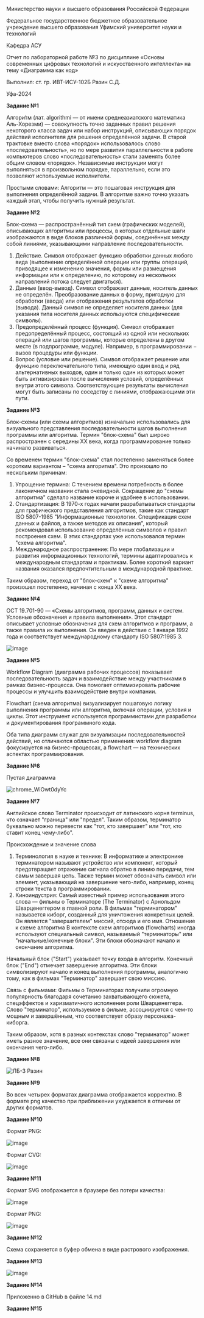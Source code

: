 Министерство науки и высшего образования Российской Федерации 

Федеральное государственное бюджетное образовательное учреждение высшего образования Уфимский университет науки и технологий 

Кафедра АСУ 

Отчет по лабораторной работе №3 по дисциплине «Основы современных цифровых технологий и искусственного интеллекта» на тему «Диаграмма как код» 

Выполнил: ст. гр. ИВТ-ИСУ-102Б Разин С.Д. 

Уфа-2024



**Задание №1**

Алгори́тм (лат. algorithmi — от имени среднеазиатского математика Аль-Хорезми) — совокупность точно заданных правил решения некоторого класса задач или набор инструкций, описывающих порядок действий исполнителя для решения определённой задачи. В старой трактовке вместо слова «порядок» использовалось слово «последовательность», но по мере развития параллельности в работе компьютеров слово «последовательность» стали заменять более общим словом «порядок». Независимые инструкции могут выполняться в произвольном порядке, параллельно, если это позволяют используемые исполнители.

Простыми словами: Алгоритм — это пошаговая инструкция для выполнения определённой задачи. В алгоритме важно точно указать каждый этап, чтобы получить нужный результат.

**Задание №2**

Блок-схема — распространённый тип схем (графических моделей), описывающих алгоритмы или процессы, в которых отдельные шаги изображаются в виде блоков различной формы, соединённых между собой линиями, указывающими направление последовательности.

1. Действие. Символ отображает функцию обработки данных любого вида (выполнение определённой операции или группы операций, приводящее к изменению значения, формы или размещения информации или к определению, по которому из нескольких направлений потока следует двигаться).
2. Данные (ввод-вывод). Символ отображает данные, носитель данных не определён. Преобразование данных в форму, пригодную для обработки (ввода) или отображения результатов обработки (вывода). Данный символ не определяет носителя данных (для указания типа носителя данных используются специфические символы).
3. Предопределённый процесс (функция). Символ отображает предопределённый процесс, состоящий из одной или нескольких операций или шагов программы, которые определены в другом месте (в подпрограмме, модуле). Например, в программировании − вызов процедуры или функции.
4. Вопрос (условие или решение). Символ отображает решение или функцию переключательного типа, имеющую один вход и ряд альтернативных выходов, один и только один из которых может быть активизирован после вычисления условий, определённых внутри этого символа. Соответствующие результаты вычисления могут быть записаны по соседству с линиями, отображающими эти пути.

**Задание №3**

Блок-схемы (или схемы алгоритмов) изначально использовались для визуального представления последовательности шагов выполнения программы или алгоритма. Термин "блок-схема" был широко распространен с середины XX века, когда программирование только начинало развиваться.

Со временем термин "блок-схема" стал постепенно заменяться более коротким вариантом – "схема алгоритма". Это произошло по нескольким причинам:
1. Упрощение термина: С течением времени потребность в более лаконичном названии стала очевидной. Сокращение до "схемы алгоритма" сделало название короче и удобнее в использовании.
2. Стандартизация: В 1970-х годах начали разрабатываться стандарты для графического представления алгоритмов, такие как стандарт ISO 5807-1985 "Информационные технологии. Спецификация схем данных и файлов, а также методов их описания", который рекомендовал использование определённых символов и правил построения схем. В этих стандартах уже использовался термин "схемa алгоритма".
3. Международное распространение: По мере глобализации и развития информационных технологий, термины адаптировались к международным стандартам и практикам. Более короткий вариант названия оказался предпочтительным в международной практике.

Таким образом, переход от "блок-схем" к "схеме алгоритма" произошел постепенно, начиная с конца XX века.

**Задание №4**

ОСТ 19.701-90 — «Схемы алгоритмов, программ, данных и систем. Условные обозначения и правила выполнения». Этот стандарт описывает условные обозначения для схем алгоритмов и программ, а также правила их выполнения. Он введен в действие с 1 января 1992 года и соответствует международному стандарту ISO 5807:1985 3.

![image](https://github.com/user-attachments/assets/c41f6cf6-f229-4cf9-9320-b8ca708646ef)

**Задание №5**

Workflow Diagram (диаграмма рабочих процессов) показывает последовательность задач и взаимодействие между участниками в рамках бизнес-процесса. Она помогает оптимизировать рабочие процессы и улучшить взаимодействие внутри компании.

Flowchart (схема алгоритма) визуализирует пошаговую логику выполнения программы или алгоритма, включая операции, условия и циклы. Этот инструмент используется программистами для разработки и документирования программного кода.

Оба типа диаграмм служат для визуализации последовательностей действий, но отличаются областью применения: workflow diagram фокусируется на бизнес-процессах, а flowchart — на технических аспектах программирования.

**Задание №6**

Пустая диаграмма

![chrome_WiOwt0dyYc](https://github.com/user-attachments/assets/a8a6dca7-0b1a-4bf8-94bb-93aeb3568d52)

**Задание №7**

Английское слово Terminator происходит от латинского корня terminus, что означает "граница" или "предел". Таким образом, терминатор буквально можно перевести как "тот, кто завершает" или "тот, кто ставит конец чему-либо".

Происхождение и значение слова
1. Терминология в науке и технике:
В информатике и электронике терминатором называют устройство или компонент, который предотвращает отражение сигнала обратно в линию передачи, тем самым завершая цепь.
Также термин может обозначать символ или элемент, указывающий на завершение чего-либо, например, конец строки текста в программировании.
2. Киноиндустрия:
Самый известный пример использования этого слова — фильмы о Терминаторе (The Terminator) с Арнольдом Шварценеггером в главной роли. В фильмах "терминатором" называется киборг, созданный для уничтожения конкретных целей. Он является "завершителем" миссий, отсюда и его имя.
Отношение к схеме алгоритма
В контексте схем алгоритмов (flowcharts) иногда используют специальный символ, называемый "терминаторы" или "начальные/конечные блоки". Эти блоки обозначают начало и окончание алгоритма.

Начальный блок ("Start") указывает точку входа в алгоритм.
Конечный блок ("End") отмечает завершение алгоритма.
Эти блоки символизируют начало и конец выполнения программы, аналогично тому, как в фильмах "Терминатор" завершает свою миссию.

Связь с фильмами: 
Фильмы о Терминаторах получили огромную популярность благодаря сочетанию захватывающего сюжета, спецэффектов и харизматичного исполнения роли Шварценеггера. Слово "терминатор", используемое в фильме, ассоциируется с чем-то мощным и завершённым, что соответствует образу персонажа-киборга.

Таким образом, хотя в разных контекстах слово "терминатор" может иметь разное значение, все они связаны с идеей завершения или окончания чего-либо.

**Задание №8**

![ЛБ-3 Разин](https://github.com/user-attachments/assets/07d3684c-8dd8-4b2a-8321-26b89a713589)

**Задание №9**

Во всех четырех форматах диаграмма отображается корректно. В формате png качество при приближении ухуджается в отличии от других форматов.

**Задание №10**

Формат PNG:

![image](https://github.com/user-attachments/assets/a0166de4-0b52-4ddd-8f4b-155e79aa9df2)


Формат CVG:

![image](https://github.com/user-attachments/assets/51cc7ad0-0282-4336-be73-11b1e702511d)

**Задание №11**

Формат SVG отображается в браузере без потери качества:

![image](https://github.com/user-attachments/assets/9afff672-9a41-40ab-b0f1-535ca0fa41a3)

Формат PNG:

![image](https://github.com/user-attachments/assets/96b216ab-b25e-4fe4-93f0-530730931099)

**Задание №12**

Схема сохраняется в буфер обмена в виде растрового изображения.

**Задание №13**

![image](https://github.com/user-attachments/assets/e70a7aa8-9f95-46a7-a70e-0e4692278ce8)

**Задание №14**

Приложенно в GitHub в файле 14.md

**Задание №15**

